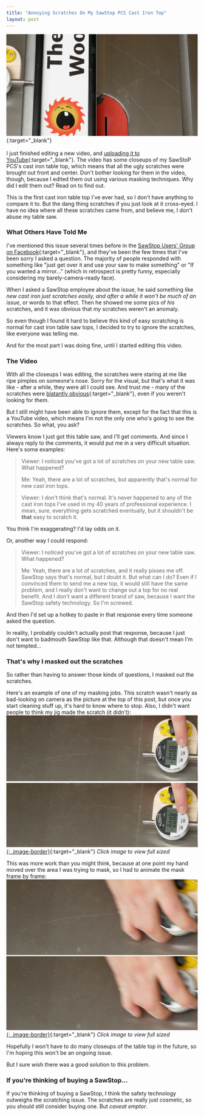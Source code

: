 ```yaml
---
title: "Annoying Scratches On My SawStop PCS Cast Iron Top"
layout: post
---
```

[![](/assets/images-posts/2019-07-12.1.01.jpg)](/assets/images-posts/2019-07-12.1.01.jpg){:target="_blank"}
<br/>
<br/>
I just finished editing a new video, and [uploading it to YouTube](https://youtu.be/dGZ_V_zwNMQ){:target="_blank"}. The video has some closeups of my SawStoP PCS's cast iron table top, which means that all the ugly scratches were brought out front and center. Don't bother looking for them in the video, though, because I edited them out using various masking techniques. Why did I edit them out? Read on to find out.

This is the first cast iron table top I've ever had, so I don't have anything to compare it to. But the dang thing scratches if you just look at it cross-eyed. I have no idea where all these scratches came from, and believe me, I don't abuse my table saw.

### What Others Have Told Me

I've mentioned this issue several times before in the [SawStop Users' Group on Facebook](https://www.facebook.com/groups/sawstopusersgroup/){:target="_blank"}, and they've been the few times that I've been sorry I asked a question. The majority of people responded with something like "just get over it and use your saw to make something" or "If you wanted a mirror..." (which in retrospect is pretty funny, especially considering my barely-camera-ready face).

When I asked a SawStop employee about the issue, he said something like *new cast iron just scratches easily, and after a while it won't be much of an issue*, or words to that effect. Then he showed me some pics of *his* scratches, and it was obvious that *my* scratches weren't an anomaly.

So even though I found it hard to believe this kind of easy scratching is normal for cast iron table saw tops, I decided to try to ignore the scratches, like everyone was telling me.

And for the most part I was doing fine, until I started editing this video.

### The Video

With all the closeups I was editing, the scratches were staring at me like ripe pimples on someone's nose. Sorry for the visual, but that's what it was like - after a while, they were all I could see. And trust me - many of the scratches were [blatantly obvious](/assets/images-posts/2019-07-12.1.01.jpg){:target="_blank"}, even if you weren't looking for them.

But I still might have been able to ignore them, except for the fact that this is a YouTube video, which means I'm not the only one who's going to see the scratches. So what, you ask?

Viewers know I just got this table saw, and I'll get comments. And since I always reply to the comments, it would put me in a very difficult situation. Here's some examples:

> Viewer: I noticed you've got a lot of scratches on your new table saw. What happened?
>
> Me: Yeah, there are a lot of scratches, but apparently that's normal for new cast iron tops.
>
> Viewer: I don't think that's normal. It's never happened to any of the cast iron tops I've used in my 40 years of professional experience. I mean, sure, everything gets scratched eventually, but it shouldn't be **that** easy to scratch it.

You think I'm exaggerating? I'd lay odds on it.

Or, another way I could respond:

> Viewer: I noticed you've got a lot of scratches on your new table saw. What happened?
>
> Me: Yeah, there are a lot of scratches, and it really pisses me off. SawStop says that's normal, but I doubt it. But what can I do? Even if I convinced them to send me a new top, it would still have the same problem, and I really don't want to change out a top for no real benefit. And I don't want a different brand of saw, because I want the SawStop safety technology. So I'm screwed.

And then I'd set up a hotkey to paste in that response every time someone asked the question.

In reality, I probably couldn't actually post that response, because I just don't want to badmouth SawStop like that. Although that doesn't mean I'm not tempted...

### That's why I masked out the scratches

So rather than having to answer those kinds of questions, I masked out the scratches.

Here's an example of one of my masking jobs. This scratch wasn't nearly as bad-looking on camera as the picture at the top of this post, but once you start cleaning stuff up, it's hard to know where to stop. Also, I didn't want people to think my jig made the scratch (it didn't):
[![](/assets/images-posts/2019-07-12.1.02.jpg){: .image-border}](/assets/images-posts/2019-07-12.1.02.jpg){:target="_blank"}
*Click image to view full sized*

This was more work than you might think, because at one point my hand moved over the area I was trying to mask, so I had to animate the mask frame by frame:
[![](/assets/images-posts/2019-07-12.1.03.jpg){: .image-border}](/assets/images-posts/2019-07-12.1.03.jpg){:target="_blank"}
*Click image to view full sized*

Hopefully I won't have to do many closeups of the table top in the future, so I'm hoping this won't be an ongoing issue.

But I sure wish there was a good solution to this problem.

### If you're thinking of buying a SawStop...

If you're thinking of buying a SawStop, I think the safety technology outweighs the scratching issue. The scratches are really just cosmetic, so you should still consider buying one. But *caveat emptor*.